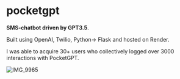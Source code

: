 # pocketgpt
 
**SMS-chatbot driven by GPT3.5**. 

Built using OpenAI, Twilio, Python-> Flask and hosted on Render.  

I was able to acquire 30+ users who collectively logged over 3000 interactions with PocketGPT.

![IMG_9965](https://user-images.githubusercontent.com/96757084/228919322-ec7476d0-7e98-4235-845e-ff5e8f60a01e.PNG)
